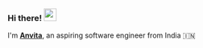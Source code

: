 ### Hi there! <img src="https://emojis.slackmojis.com/emojis/images/1536351075/4594/blob-wave.gif" width="25"/>

I'm [**Anvita**](https://anvitaprasad.netlify.app), an aspiring software engineer from India 🇮🇳


